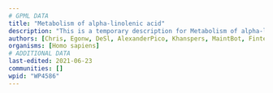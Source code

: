 ```yaml
---
# GPML DATA
title: "Metabolism of alpha-linolenic acid"
description: "This is a temporary description for Metabolism of alpha-linolenic acid"
authors: [Chris, Egonw, DeSl, AlexanderPico, Khanspers, MaintBot, Finterly]
organisms: [Homo sapiens]
# ADDITIONAL DATA
last-edited: 2021-06-23
communities: []
wpid: "WP4586"
---
```

